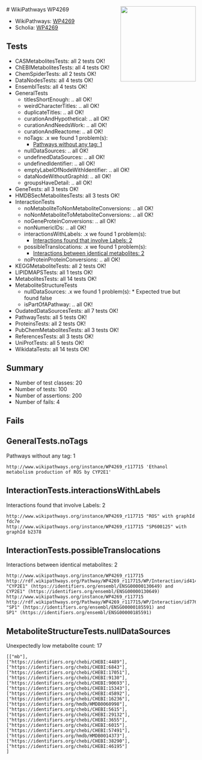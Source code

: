 <img style="float: right; width: 200px" src="https://upload.wikimedia.org/wikipedia/commons/thumb/8/83/Wplogo_with_text_500.png/640px-Wplogo_with_text_500.png" />
# WikiPathways WP4269

* WikiPathways: [WP4269](https://identifiers.org/wikipathways:WP4269)
* Scholia: [WP4269](https://scholia.toolforge.org/wikipathways/WP4269)
## Tests
* CASMetabolitesTests: all 2 tests OK!
* ChEBIMetabolitesTests: all 4 tests OK!
* ChemSpiderTests: all 2 tests OK!
* DataNodesTests: all 4 tests OK!
* EnsemblTests: all 4 tests OK!
* GeneralTests
    * titlesShortEnough: .. all OK!
    * weirdCharacterTitles: .. all OK!
    * duplicateTitles: .. all OK!
    * curationAndHypothetical: .. all OK!
    * curationAndNeedsWork: .. all OK!
    * curationAndReactome: .. all OK!
    * noTags: .x we found 1 problem(s):
        * [Pathways without any tag: 1](#b5a30a81)
    * nullDataSources: .. all OK!
    * undefinedDataSources: .. all OK!
    * undefinedIdentifier: .. all OK!
    * emptyLabelOfNodeWithIdentifier: .. all OK!
    * dataNodeWithoutGraphId: .. all OK!
    * groupsHaveDetail: .. all OK!
* GeneTests: all 3 tests OK!
* HMDBSecMetabolitesTests: all 3 tests OK!
* InteractionTests
    * noMetaboliteToNonMetaboliteConversions: .. all OK!
    * noNonMetaboliteToMetaboliteConversions: .. all OK!
    * noGeneProteinConversions: .. all OK!
    * nonNumericIDs: .. all OK!
    * interactionsWithLabels: .x we found 1 problem(s):
        * [Interactions found that involve Labels: 2](#630d2679)
    * possibleTranslocations: .x we found 1 problem(s):
        * [Interactions between identical metabolites: 2](#d59038c5)
    * noProteinProteinConversions: .. all OK!
* KEGGMetaboliteTests: all 2 tests OK!
* LIPIDMAPSTests: all 1 tests OK!
* MetabolitesTests: all 14 tests OK!
* MetaboliteStructureTests
    * nullDataSources: .x we found 1 problem(s):
            * Expected true but found false
    * isPartOfAPathway: .. all OK!
* OudatedDataSourcesTests: all 7 tests OK!
* PathwayTests: all 5 tests OK!
* ProteinsTests: all 2 tests OK!
* PubChemMetabolitesTests: all 3 tests OK!
* ReferencesTests: all 3 tests OK!
* UniProtTests: all 5 tests OK!
* WikidataTests: all 14 tests OK!


## Summary

* Number of test classes: 20
* Number of tests: 100
* Number of assertions: 200
* Number of fails: 4

## Fails

<a name="b5a30a81" />

## GeneralTests.noTags

Pathways without any tag: 1
```
http://www.wikipathways.org/instance/WP4269_r117715 'Ethanol metabolism production of ROS by CYP2E1' 
```

<a name="630d2679" />

## InteractionTests.interactionsWithLabels

Interactions found that involve Labels: 2
```
http://www.wikipathways.org/instance/WP4269_r117715 "ROS" with graphId fdc7e
http://www.wikipathways.org/instance/WP4269_r117715 "SP600125" with graphId b2378
```

<a name="d59038c5" />

## InteractionTests.possibleTranslocations

Interactions between identical metabolites: 2
```
http://www.wikipathways.org/instance/WP4269_r117715 http://rdf.wikipathways.org/Pathway/WP4269_r117715/WP/Interaction/id414e31f8 "CYP2E1" (https://identifiers.org/ensembl/ENSG00000130649) and 
CYP2E1" (https://identifiers.org/ensembl/ENSG00000130649)
http://www.wikipathways.org/instance/WP4269_r117715 http://rdf.wikipathways.org/Pathway/WP4269_r117715/WP/Interaction/id776544f3 "SP1" (https://identifiers.org/ensembl/ENSG00000185591) and 
SP1" (https://identifiers.org/ensembl/ENSG00000185591)
```

<a name="91904190" />

## MetaboliteStructureTests.nullDataSources

Unexpectedly low metabolite count: 17
```
[["mb"],
["https://identifiers.org/chebi/CHEBI:4489"],
["https://identifiers.org/chebi/CHEBI:6843"],
["https://identifiers.org/chebi/CHEBI:17051"],
["https://identifiers.org/chebi/CHEBI:9130"],
["https://identifiers.org/chebi/CHEBI:90693"],
["https://identifiers.org/chebi/CHEBI:15343"],
["https://identifiers.org/chebi/CHEBI:45892"],
["https://identifiers.org/chebi/CHEBI:16236"],
["https://identifiers.org/hmdb/HMDB0060998"],
["https://identifiers.org/chebi/CHEBI:5615"],
["https://identifiers.org/chebi/CHEBI:29132"],
["https://identifiers.org/chebi/CHEBI:3655"],
["https://identifiers.org/chebi/CHEBI:6015"],
["https://identifiers.org/chebi/CHEBI:57491"],
["https://identifiers.org/hmdb/HMDB0014373"],
["https://identifiers.org/chebi/CHEBI:38290"],
["https://identifiers.org/chebi/CHEBI:46195"]
]
```

